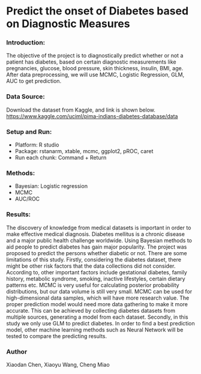 # Predict the onset of Diabetes based on Diagnostic Measures

### Introduction:
The objective of the project is to diagnostically predict whether or not a patient has diabetes, based on certain diagnostic measurements like pregnancies, glucose, blood pressure, skin thickness, insulin, BMI, age. After data preprocessing, we will use MCMC, Logistic Regression, GLM, AUC to get prediction.

### Data Source:
Download the dataset from Kaggle, and link is shown below.
https://www.kaggle.com/uciml/pima-indians-diabetes-database/data

### Setup and Run:
* Platform: R studio
* Package: rstanarm, xtable, mcmc, ggplot2, pROC, caret
* Run each chunk: Command + Return

### Methods:
* Bayesian: Logistic regression
* MCMC
* AUC/ROC


### Results:
The discovery of knowledge from medical datasets is important in order to make effective medical diagnosis. Diabetes mellitus is a chronic disease and a major public health challenge worldwide. Using Bayesian methods to aid people to predict diabetes has gain major popularity. The project was proposed to predict the persons whether diabetic or not. 
There are some limitations of this study. Firstly, considering the diabetes dataset, there might be other risk factors that the data collections did not consider. According to, other important factors include gestational diabetes, family history, metabolic syndrome, smoking, inactive lifestyles, certain dietary patterns etc. MCMC is very useful for calculating posterior probability distributions, but our data volume is still very small. MCMC can be used for high-dimensional data samples, which will have more research value. The proper prediction model would need more data gathering to make it more accurate. This can be achieved by collecting diabetes datasets from multiple sources, generating a model from each dataset. Secondly, in this study we only use GLM to predict diabetes. In order to find a best prediction model, other machine learning methods such as Neural Network will be tested to compare the predicting results.

### Author
Xiaodan Chen, Xiaoyu Wang, Cheng Miao